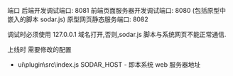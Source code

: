 端口
后端开发调试端口: 8081
前端页面服务器开发调试端口: 8080 (包括原型中嵌入的脚本 sodar.js)
原型网页静态服务端口: 8082 

调试时必须使用 127.0.0.1 域名打开,否则,sodar.js 脚本与系统网页不能正常通信.

上线时
需要修改的配置
* ui\plugin\src\index.js
    SODAR_HOST - 即本系统 web 服务器地址